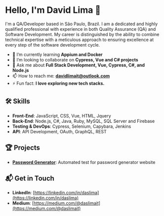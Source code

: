 # Hello, I'm David Lima 👋

I'm a QA/Developer based in São Paulo, Brazil. I am a dedicated and highly qualified professional with experience in both Quality Assurance (QA) and Software Development. My career is distinguished by the ability to combine technical expertise with a meticulous approach to ensuring excellence at every step of the software development cycle.

- 🌱 I’m currently learning **Appium and Docker**
- 👯 I’m looking to collaborate on **Cypress, Vue and C# projects**
- 💬 Ask me about **Full Stack Development, Vue, Cypress, C#, and Node.js**
- 📫 How to reach me: **davidlimait@outlook.com**
- ⚡ Fun fact: **I love exploring new tech stacks.**

## 🛠 Skills

- **Front-End**: JavaScript, CSS, Vue, HTML, Jquery
- **Back-End**: Node.js, C#, Java, Ruby, MySQL, SQL Server and Firebase
- **Testing & DevOps**: Cypress, Selenium, Capybara, Jenkins
- **API**: API Development, OAuth, GraphQL, REST


## 🏆 Projects

- **[Password Generator](https://github.com/daslima/Password-Generator)**: Automated test for password generator website

## 📬 Get in Touch

- **LinkedIn**: [https://linkedin.com/in/daslima](https://linkedin.com/in/daslima)
- **Medium**: [https://medium.com/@daslimait](https://medium.com/@daslimait)
